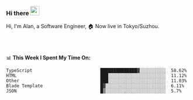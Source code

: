 ### Hi there <img src="https://media.giphy.com/media/hvRJCLFzcasrR4ia7z/giphy.gif" width="25px">

<!-- ![visitors](https://visitor-badge.glitch.me/badge?page_id=dislfyer.dislfyer) -->

Hi, I'm Alan, a Software Engineer, 🏠 Now live in Tokyo/Suzhou.

<br/>
<br/>

📊 **This Week I Spent My Time On:**


<!--START_SECTION:waka-->

```text
TypeScript                          ██████████████▓░░░░░░░░░░  58.62%
HTML                                ███░░░░░░░░░░░░░░░░░░░░░░  11.12%
Other                               ███░░░░░░░░░░░░░░░░░░░░░░  11.03%
Blade Template                      █▓░░░░░░░░░░░░░░░░░░░░░░░  6.11%
JSON                                █▒░░░░░░░░░░░░░░░░░░░░░░░  5.7%
```

<!--END_SECTION:waka-->

<!--
**About Me:**
 -->
